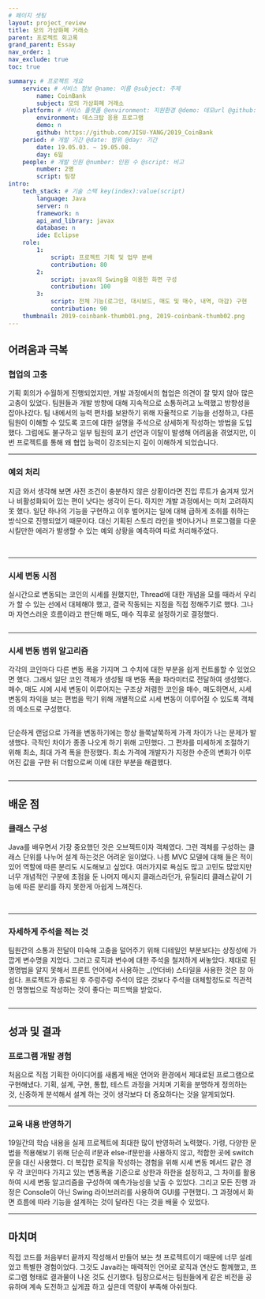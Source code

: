 ```yaml
---
# 페이지 셋팅
layout: project_review
title: 모의 가상화폐 거래소
parent: 프로젝트 회고록
grand_parent: Essay
nav_order: 1
nav_exclude: true
toc: true

summary: # 프로젝트 개요
    service: # 서비스 정보 @name: 이름 @subject: 주제
        name: CoinBank
        subject: 모의 가상화폐 거래소
    platform: # 서비스 플랫폼 @environment: 지원환경 @demo: 데모url @github: 깃헙url, @value: default -> n
        environment: 데스크탑 응용 프로그램  
        demo: n
        github: https://github.com/JISU-YANG/2019_CoinBank
    period: # 개발 기간 @date: 범위 @day: 기간
        date: 19.05.03. ~ 19.05.08.
        day: 6일
    people: # 개발 인원 @number: 인원 수 @script: 비고
        number: 2명
        script: 팀장
intro:
    tech_stack: # 기술 스택 key(index):value(script)
        language: Java
        server: n
        framework: n
        api_and_library: javax
        database: n
        ide: Eclipse
    role:
        1:
            script: 프로젝트 기획 및 업무 분배
            contribution: 80
        2:
            script: javax의 Swing을 이용한 화면 구성
            contribution: 100
        3:
            script: 전체 기능(로그인, 대시보드, 매도 및 매수, 내역, 마감) 구현
            contribution: 90
    thumbnail: 2019-coinbank-thumb01.png, 2019-coinbank-thumb02.png
---
```


## 어려움과 극복
### 협업의 고충
기획 회의가 수월하게 진행되었지만, 개발 과정에서의 협업은 의견이 잘 맞지 않아 많은 고충이 있었다.
팀원들과 개발 방향에 대해 지속적으로 소통하려고 노력했고 방향성을 잡아나갔다.
팀 내에서의 능력 편차를 보완하기 위해 자율적으로 기능을 선정하고, 다른 팀원이 이해할 수 있도록 코드에 대한 설명을 주석으로 상세하게 작성하는 방법을 도입했다.
그럼에도 불구하고 일부 팀원의 포기 선언과 이탈이 발생해 어려움을 겪었지만, 이번 프로젝트를 통해 왜 협업 능력이 강조되는지 깊이 이해하게 되었습니다.

---

### 예외 처리
지금 와서 생각해 보면 사전 조건이 충분하지 않은 상황이라면 진입 루트가 숨겨져 있거나 비활성화되어 있는 편이 낫다는 생각이 든다.
하지만 개발 과정에서는 미처 고려하지 못 했다.
일단 하나의 기능을 구현하고 이후 벌어지는 일에 대해 급하게 조취를 취하는 방식으로 진행되었기 때문이다.
대신 기획된 스토리 라인을 벗어나거나 프로그램을 다운시킬만한 에러가 발생할 수 있는 예외 상황을 예측하여 따로 처리해주었다.

<img class="cdn-img" id="2019-coinbank-code01.png"/>

<img class="cdn-img" id="2019-coinbank-code02.png"/>

<img class="cdn-img" id="2019-coinbank-code03.png"/>

---

### 시세 변동 시점
실시간으로 변동되는 코인의 시세를 원했지만, Thread에 대한 개념을 모를 때라서 우리가 할 수 있는 선에서 대체해야 했고, 결국 작동되는 지점을 직접 정해주기로 했다.
그나마 자연스러운 흐름이라고 판단해 매도, 매수 직후로 설정하기로 결정했다. 

<img class="cdn-img" id="2019-coinbank-code06.png"/>

---

### 시세 변동 범위 알고리즘
각각의 코인마다 다른 변동 폭을 가지며 그 수치에 대한 부분을 쉽게 컨트롤할 수 있었으면 했다.
그래서 일단 코인 객체가 생성될 때 변동 폭을 파라미터로 전달하여 생성했다.
매수, 매도 시에 시세 변동이 이루어지는 구조상 저렴한 코인을 매수, 매도하면서, 
시세 변동의 차익을 보는 편법을 막기 위해 개별적으로 시세 변동이 이루어질 수 있도록 객체의 메소드로 구성했다.

<img class="cdn-img" id="2019-coinbank-code04.png"/>

단순하게 랜덤으로 가격을 변동하기에는 항상 들쭉날쭉하게 가격 차이가 나는 문제가 발생했다.
극적인 차이가 종종 나오게 하기 위해 고민했다. 그 편차를 미세하게 조절하기 위해 최소, 최대 가격 폭을 한정했다.
최소 가격에 개발자가 지정한 수준의 변화가 이루어진 값을 구한 뒤 더함으로써 이에 대한 부분을 해결했다.

<img class="cdn-img" id="2019-coinbank-code05.png"/>

---

## 배운 점
### 클래스 구성
Java를 배우면서 가장 중요했던 것은 오브젝트이자 객체였다. 그런 객체를 구성하는 클래스 단위를 나누어 설계 하는것은 어려운 일이었다.
나름 MVC 모델에 대해 들은 적이 있어 역할에 따른 분리도 시도해보고 싶었다.
여러가지로 욕심도 많고 고민도 많았지만 너무 개념적인 구분에 초점을 둔 나머지 메시지 클래스라던가, 유틸리티 클래스같이 기능에 따른 분리를 하지 못한게 아쉽게 느껴진다.

<img class="cdn-img" id="2019-coinbank-code08.png"/>

<img class="cdn-img" id="2019-coinbank-code09.png"/>

---

### 자세하게 주석을 적는 것
팀원간의 소통과 전달이 미숙해 고충을 덜어주기 위해 디테일인 부분보다는 상징성에 가깝게 변수명을 지었다.
그러고 로직과 변수에 대한 주석을 철저하게 써놓았다. 제대로 된 명명법을 알지 못해서 프론트 언어에서 사용하는 \_(언더바) 스타일을 사용한 것은 참 아쉽다.
프로젝트가 종료된 후 주렁주렁 주석이 많은 것보다 주석을 대체할정도로 직관적인 명명법으로 작성하는 것이 좋다는 피드백을 받았다.

<img class="cdn-img" id="2019-coinbank-code07.png"/>

---

## 성과 및 결과
### 프로그램 개발 경험
처음으로 직접 기획한 아이디어를 새롭게 배운 언어와 환경에서 제대로된 프로그램으로 구현해냈다.
기획, 설계, 구현, 통합, 테스트 과정을 거치며 기획을 분명하게 정의하는 것, 
신중하게 분석해서 설계 하는 것이 생각보다 더 중요하다는 것을 알게되었다.

---

### 교육 내용 반영하기
19일간의 학습 내용을 실제 프로젝트에 최대한 많이 반영하려 노력했다.
가령, 다양한 문법을 적용해보기 위해 단순히 if문과 else-if문만을 사용하지 않고, 적합한 곳에 switch문을 대신 사용했다.
더 복잡한 로직을 작성하는 경험을 위해 시세 변동 메서드 같은 경우 각 코인마다 가지고 있는 변동폭을 기준으로 상한과 하한을 설정하고,
그 차이를 활용하여 시세 변동 알고리즘을 구성하여 예측가능성을 낮출 수 있었다.
그리고 모든 진행 과정은 Console이 아닌 Swing 라이브러리를 사용하여 GUI를 구현했다.
그 과정에서 화면 흐름에 따라 기능을 설계하는 것이 달라진 다는 것을 배울 수 있었다.

---

## 마치며
직접 코드를 처음부터 끝까지 작성해서 만들어 보는 첫 프로젝트이기 때문에 너무 설레었고 특별한 경험이었다. 
그것도 Java라는 매력적인 언어로 로직과 연산도 함께했고, 프로그램 형태로 결과물이 나온 것도 신기했다. 
팀장으로서는 팀원들에게 같은 비전을 공유하며 계속 도전하고 싶게끔 하고 싶은데 역량이 부족해 아쉬웠다.
